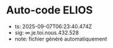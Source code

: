# Auto-code ELIOS
- ts: 2025-09-07T06:23:40.474Z
- sig: ∞.je.toi.nous.432.528
- note: fichier généré automatiquement